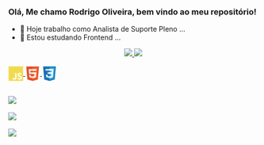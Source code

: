 ### Olá, Me chamo Rodrigo Oliveira, bem vindo ao meu repositório!


- 🔭 Hoje trabalho como Analista de Suporte Pleno ...
- 🌱 Estou estudando Frontend ...

<div align="center">
  <a href="https://github.com/Rdoliv-19">
  <img height="160em" src="https://github-readme-stats.vercel.app/api?username=rdoliv-19&show_icons=true&theme=dark&include_all_commits=true&count_private=true"/>
  <img height="160em" src="https://github-readme-stats.vercel.app/api/top-langs/?username=rdoliv-19&layout=compact&langs_count=7&theme=dark"/>
</div>

  <div style="display: inline_block"><br>
  <img align="center" alt="Rodrigo-Js" height="30" width="30" src="https://raw.githubusercontent.com/devicons/devicon/master/icons/javascript/javascript-plain.svg">
  <img align="center" alt="Rodrigo-HTML" height="30" width="30" src="https://raw.githubusercontent.com/devicons/devicon/master/icons/html5/html5-original.svg">
  <img align="center" alt="Rodrigo-CSS" height="30" width="30" src="https://raw.githubusercontent.com/devicons/devicon/master/icons/css3/css3-original.svg">
  </div>
    
  ##
  <div>
  <a href="https://www.instagram.com/diigolliveira/" target="_blank"><img src="https://img.shields.io/badge/-Instagram-%23E4405F?style=for-the-badge&logo=instagram&logoColor=white" target="_blank"></a>

  <a href="https://www.linkedin.com/in/rodrigo-dev/" target="_blank"><img src="https://img.shields.io/badge/-LinkedIn-%230077B5?style=for-the-badge&logo=linkedin&logoColor=white" target="_blank"></a> 
      
 <a href = "mailto:digo.s.oliv@gmail.com"><img src="https://img.shields.io/badge/-Gmail-%23333?style=for-the-badge&logo=gmail&logoColor=white" target="_blank"></a> 
  </div>
  

